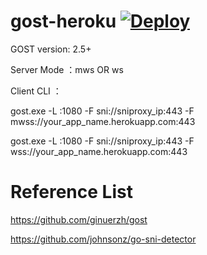 # gost-heroku  [![Deploy](https://www.herokucdn.com/deploy/button.png)](https://heroku.com/deploy)

GOST version: 2.5+

Server Mode ：mws OR ws

Client CLI ：

gost.exe -L :1080 -F sni://sniproxy_ip:443 -F mwss://your_app_name.herokuapp.com:443

gost.exe -L :1080 -F sni://sniproxy_ip:443 -F wss://your_app_name.herokuapp.com:443

# Reference List

https://github.com/ginuerzh/gost

https://github.com/johnsonz/go-sni-detector
